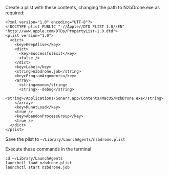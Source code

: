 Create a plist with these contents, changing the path to NzbDrone.exe as required:

```
<?xml version="1.0" encoding="UTF-8"?>
<!DOCTYPE plist PUBLIC "-//Apple//DTD PLIST 1.0//EN" "http://www.apple.com/DTDs/PropertyList-1.0.dtd">
<plist version="1.0">
  <dict>
    <key>KeepAlive</key>
    <dict>
      <key>SuccessfulExit</key>
      <false />
    </dict>
    <key>Label</key>
    <string>nzbdrone.job</string>
    <key>ProgramArguments</key>
    <array>
      <string>mono</string>
      <string>--debug</string>
      <string>/Applications/Sonarr.app/Contents/MacOS/NzbDrone.exe</string>
    </array>
    <key>RunAtLoad</key>
    <true />
    <key>AbandonProcessGroup</key>
    <true />
  </dict>
</plist>
```

Save the plist to `~/Library/LaunchAgents/nzbdrone.plist`

Execute these commands in the terminal

```
cd ~/Library/LaunchAgents
launchctl load nzbdrone.plist
launchctl start nzbdrone.job
```